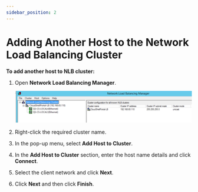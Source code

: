 ```yaml
---
sidebar_position: 2
---
```


# Adding Another Host to the Network Load Balancing Cluster

**To add another host to NLB cluster:**

1. Open **Network Load Balancing Manager**.
    
    ![](/Images/HA1/Adding-another-host-to-the_490x88.png)
    

2. Right-click the required cluster name.
3. In the pop-up menu, select **Add Host to Cluster**.
4. In the **Add Host to Cluster** section, enter the host name details and click **Connect**.
5. Select the client network and click **Next**.
6. Click **Next** and then click **Finish**.